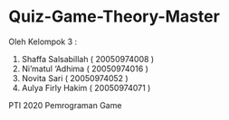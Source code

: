 # Quiz-Game-Theory-Master

Oleh Kelompok 3 : 
1. Shaffa Salsabillah ( 20050974008 ) 
2. Ni’matul ‘Adhima ( 20050974016 ) 
3. Novita Sari ( 20050974052 ) 
4. Aulya Firly Hakim ( 20050974071 ) 

PTI 2020 Pemrograman Game
